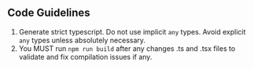 ## Code Guidelines

1. Generate strict typescript. Do not use implicit `any` types. Avoid explicit `any` types unless absolutely necessary.
2. You MUST run `npm run build` after any changes .ts and .tsx files to validate and fix compilation issues if any.

